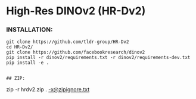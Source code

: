 # High-Res DINOv2 (HR-Dv2)



### INSTALLATION:
```
git clone https://github.com/tldr-group/HR-Dv2
cd HR-Dv2/
git clone https://github.com/facebookresearch/dinov2
pip install -r dinov2/requirements.txt -r dinov2/requirements-dev.txt
pip install -e .


## ZIP:
```
zip -r hrdv2.zip . -x@zipignore.txt
```

